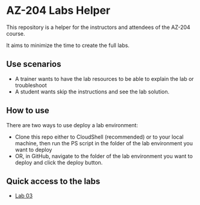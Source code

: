 # AZ-204 Labs Helper

This repository is a helper for the instructors and attendees of the AZ-204 course.

It aims to minimize the time to create the full labs.

## Use scenarios
- A trainer wants to have the lab resources to be able to explain the lab or troubleshoot
- A student wants skip the instructions and see the lab solution.

## How to use
There are two ways to use deploy a lab environment:
- Clone this repo either to CloudShell (recommended) or to your local machine, then run the PS script in the folder of the lab environment you want to deploy
- OR, in GitHub, navigate to the folder of the lab environment you want to deploy and click the deploy button.

## Quick access to the labs
* [Lab 03](labs/lab03)
